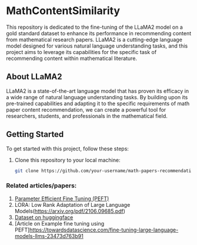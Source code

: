 # MathContentSimilarity

This repository is dedicated to the fine-tuning of the LLaMA2 model on a gold standard dataset to enhance its performance in recommending content from mathematical research papers. LLaMA2 is a cutting-edge language model designed for various natural language understanding tasks, and this project aims to leverage its capabilities for the specific task of recommending content within mathematical literature.

## About LLaMA2

LLaMA2 is a state-of-the-art language model that has proven its efficacy in a wide range of natural language understanding tasks. By building upon its pre-trained capabilities and adapting it to the specific requirements of math paper content recommendation, we can create a powerful tool for researchers, students, and professionals in the mathematical field.

## Getting Started

To get started with this project, follow these steps:

1. Clone this repository to your local machine:

   ```bash
   git clone https://github.com/your-username/math-papers-recommendation.git


### Related articles/papers:

1. [Parameter Efficient Fine Tuning (PEFT)](https://ojs.aaai.org/index.php/AAAI/article/view/26505/26277)
2. LORA: Low Rank Adaptation of Large Language Models(https://arxiv.org/pdf/2106.09685.pdf)
3. [Dataset on huggingface](https://huggingface.co/docs/datasets/create_dataset)
4. [Article on Example fine tuning using PEFT]https://towardsdatascience.com/fine-tuning-large-language-models-llms-23473d763b91
